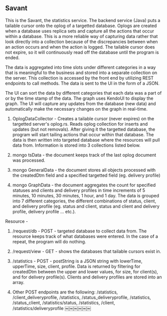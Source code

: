 Savant
-----
This is the Savant, the statistics service. The backend service (Java) puts a tailable cursor onto the oplog of a targetted database. Oplogs are created when a database uses replica sets and capture all the actions that occur within a database. This is a more reliable way of capturing data rather that look directly into a collection because of the discrepancies between when an action occurs and when the action is logged. The tailable cursor does not expire, so it will continuously read off the database until the program is ended.  

The data is aggregated into time slots under different categories in a way that is meaningful to the business and stored into a separate collection on the server. This collection is accessed by the front end by utilizing REST endpoints to call methods. The data is sent to the UI in the form of a JSON.

The UI can sort the data by different categories that each data was a part of or by the time stamp of the data. The graph uses KendoUI to display the graph. The UI will capture any updates from the database (new data) and automatically make the necessary changes on the graph in real-time.


1. OplogDataCollector - Creates a tailable cursor (never expires) on the targetted server's oplog.rs. Reads oplog collection for inserts and updates (but not removals). After giving it the targetted database, the program will start tailing actions that occur within that database. The data is then written into targeted database where the resources will pull data from. Information is stored into 3 collections listed below.

2. mongo tsData - the document keeps track of the last oplog document was processed.

3. mongo GeneralData - the document stores all objects processed with the createdDtm field and a
specified targetted field (eg. delivery profile)

4. mongo GraphData - the document aggregates the count for specified statuses and clients and delivery profiles in time increments of 5 minutes, 10 minutes, 30 minutes, 1 hour, and 1 day. The data is grouped into 7 different categories, the different combinations of status, client, and delivery profile (eg. status and client, status and client and delivery profile, delivery profile ... etc.).

Resource -

1. /request/db - POST - targeted database to collect data from. The resource keeps track of what databases were entered. In the case of a repeat, the program will do nothing.

2. /request/view - GET - shows the databases that tailable cursors exist in.

3. /statistics - POST - postString is a JSON string with lowerTime, upperTime, size, client, profile. Data is returned by filtering for createdDtm
between the upper and lower values, for size, for client(s), and for delivery profile(s). Clients and delivery profiles are stored into an
array.

4. Other POST endpoints are the following:
/statistics, /client_deliveryprofile, /statistics, /status_deliveryprofile, /statistics, /status_client, /statistics/status, /statistics, /client, /statistics/deliveryprofile
￼￼￼￼￼￼
